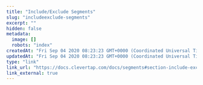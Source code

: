 ```yaml
---
title: "Include/Exclude Segments"
slug: "includeexclude-segments"
excerpt: ""
hidden: false
metadata: 
  image: []
  robots: "index"
createdAt: "Fri Sep 04 2020 08:23:23 GMT+0000 (Coordinated Universal Time)"
updatedAt: "Fri Sep 04 2020 08:23:23 GMT+0000 (Coordinated Universal Time)"
type: "link"
link_url: "https://docs.clevertap.com/docs/segments#section-include-exclude-segments"
link_external: true
---
```

